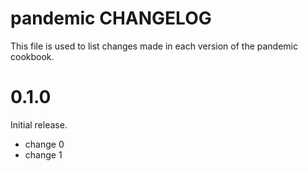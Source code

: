 # pandemic CHANGELOG

This file is used to list changes made in each version of the pandemic cookbook.

# 0.1.0

Initial release.

- change 0
- change 1

